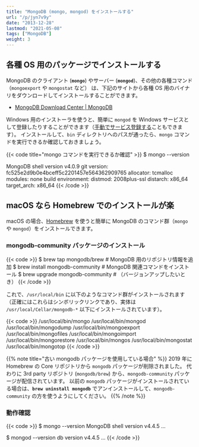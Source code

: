 ```yaml
---
title: "MongoDB (mongo, mongod) をインストールする"
url: "/p/jyn7v9y"
date: "2013-12-28"
lastmod: "2021-05-08"
tags: ["MongoDB"]
weight: 3
---
```


各種 OS 用のパッケージでインストールする
----

MongoDB のクライアント (__`mongo`__) やサーバー (__`mongod`__)、その他の各種コマンド（`mongoexport` や `mongostat` など） は、下記のサイトから各種 OS 用のバイナリをダウンロードしてインストールすることができます。

- [MongoDB Download Center | MongoDB](https://www.mongodb.com/download-center/community)

Windows 用のインストーラを使うと、簡単に `mongod` を Windows サービスとして登録したりすることができます（[手動でサービス登録する](/p/tm4jzet)こともできます）。
インストールして、`bin` ディレクトリへのパスが通ったら、`mongo` コマンドを実行できるか確認しておきましょう。

{{< code title="mongo コマンドを実行できるか確認" >}}
$ mongo --version

MongoDB shell version v4.0.9
git version: fc525e2d9b0e4bceff5c2201457e564362909765
allocator: tcmalloc
modules: none
build environment:
    distmod: 2008plus-ssl
    distarch: x86_64
    target_arch: x86_64
{{< /code >}}


macOS なら Homebrew でのインストールが楽
----

macOS の場合、[Homebrew](https://brew.sh/index_ja) を使うと簡単に MongoDB のコマンド群（`mongo` や `mongod`）をインストールできます。

### mongodb-community パッケージのインストール

{{< code >}}
$ brew tap mongodb/brew  # MongoDB 用のリポジトリ情報を追加
$ brew install mongodb-community  # MongoDB 関連コマンドをインストール
$ brew upgrade mongodb-community  # （バージョンアップしたいとき）
{{< /code >}}

これで、`/usr/local/bin` に以下のようなコマンド群がインストールされます（正確にはこれらはシンボリックリンクであり、実体は `/usr/local/Cellar/mongodb-*` 以下にインストールされています）。

{{< code >}}
/usr/local/bin/mongo
/usr/local/bin/mongod
/usr/local/bin/mongodump
/usr/local/bin/mongoexport
/usr/local/bin/mongofiles
/usr/local/bin/mongoimport
/usr/local/bin/mongorestore
/usr/local/bin/mongos
/usr/local/bin/mongostat
/usr/local/bin/mongotop
{{< /code >}}

{{% note title="古い mongodb パッケージを使用している場合" %}}
2019 年に Homebrew の Core リポジトリから `mongodb` パッケージが削除されました。
代わりに 3rd party リポジトリ (`mongodb/brew`) から、`mongodb-community` パッケージが配信されています。
以前の `mongodb` パッケージがインストールされている場合は、__`brew uninstall mongodb`__ でアンインストールして、`mongodb-community` の方を使うようにしてください。
{{% /note %}}

### 動作確認

{{< code >}}
$ mongo --version
MongoDB shell version v4.4.5
...

$ mongod --version
db version v4.4.5
...
{{< /code >}}

